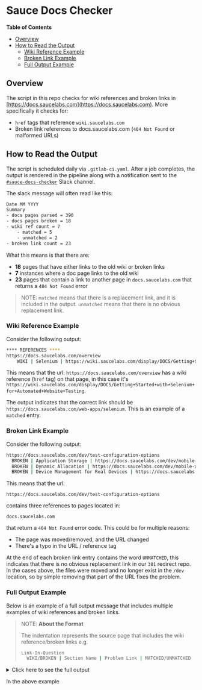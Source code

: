 # Sauce Docs Checker

**Table of Contents**
* [Overview](#overview)
* [How to Read the Output](#how-to-read-the-output)
    * [Wiki Reference Example](#wiki-reference-example)
    * [Broken Link Example](#broken-link-example)
    * [Full Output Example](#full-output-example)

## Overview
The script in this repo checks for wiki references and broken links in [https://docs.saucelabs.com](https://docs.saucelabs.com). More specifically it checks for:

* `href` tags that reference `wiki.saucelabs.com`
* Broken link references to docs.saucelabs.com (`404 Not Found` or malformed URLs)

## How to Read the Output

The script is scheduled daily via `.gitlab-ci.yaml`. After a job completes, the output is rendered in the pipeline along with a notification sent to the [`#sauce-docs-checker`](C024QEX7C2G) Slack channel.

The slack message will often read like this:

```bash
Date MM YYYY
Summary
- docs pages parsed = 390
- docs pages broken = 18
- wiki ref count = 7
    - matched = 5
    - unmatched = 2
- broken link count = 23
```

What this means is that there are:

* **18** pages that have either links to the old wiki or broken links
* **7** instances where a doc page links to the old wiki
* **23** pages that contain a link to another page in `docs.saucelabs.com` that returns a `404 Not Found` error

> NOTE:  `matched` means that there is a replacement link, and it is included in the output. `unmatched` means that there is no obvious replacement link.

### Wiki Reference Example
Consider the following output:

```bash
**** REFERENCES ****
https://docs.saucelabs.com/overview
	WIKI | Selenium | https://wiki.saucelabs.com/display/DOCS/Getting+Started+with+Selenium+for+Automated+Website+Testing => https://docs.saucelabs.comdocs.saucelabs.com/web-apps/selenium
```

This means that the url: `https://docs.saucelabs.com/overview` has a wiki reference (`href` tag) on that page, in this case it's `https://wiki.saucelabs.com/display/DOCS/Getting+Started+with+Selenium+for+Automated+Website+Testing`.

The output indicates that the correct link should be `https://docs.saucelabs.com/web-apps/selenium`. This is an example of a `matched` entry.

### Broken Link Example
Consider the following output:

```bash
https://docs.saucelabs.com/dev/test-configuration-options
  BROKEN | Application Storage | https://docs.saucelabs.com/dev/mobile-apps/app-storage | UNMATCHED
  BROKEN | Dynamic Allocation | https://docs.saucelabs.com/dev/mobile-apps/automated-testing/appium/real-devices | UNMATCHED
  BROKEN | Device Management for Real Devices | https://docs.saucelabs.com/dev/mobile-apps/supported-devices | UNMATCHED
```

This means that the url: 

  `https://docs.saucelabs.com/dev/test-configuration-options` 
  
contains three references to pages located in:
  
  `docs.saucelabs.com`
  
that return a `404 Not Found` error code. This could be for multiple reasons:

* The page was moved/removed, and the URL changed
* There's a typo in the URL / reference tag

At the end of each broken link entry contains the word `UNMATCHED`, this indicates that there is no obvious replacement link in our `301` redirect repo. In the cases above, the files were moved and no longer exist in the `/dev` location, so by simple removing that part of the URL fixes the problem.

### Full Output Example
Below is an example of a full output message that includes multiple examples of wiki references and broken links.

> NOTE: **About the Format** 
> 
> The indentation represents the source page that includes the wiki reference/broken links e.g.
> 
>   ```bash
>   Link-In-Question
>     WIKI/BROKEN | Section Name | Problem Link | MATCHED/UNMATCHED
>   ```

<details>
    <summary>Click here to see the full output</summary>

```bash
**** PARSING https://docs.saucelabs.com/ ****
*18 docs pages broken*
- docs pages parsed = 390
- wiki ref count = 7
	- matched = 5
	- unmatched = 2
- broken link count = 23
************************************
**** REFERENCES ****
https://docs.saucelabs.com/overview
	WIKI | Selenium | https://wiki.saucelabs.com/display/DOCS/Getting+Started+with+Selenium+for+Automated+Website+Testing => https://docs.saucelabs.comdocs.saucelabs.com/web-apps/selenium
	WIKI | Appium | https://wiki.saucelabs.com/display/DOCS/Getting+Started+with+Appium+for+Mobile+Application+Testing => https://docs.saucelabs.comdocs.saucelabs.com/mobile-apps/automated-testing/appium
	WIKI | Jenkins | https://wiki.saucelabs.com/display/DOCS/Setting+Up+Sauce+Labs+with+Jenkins => https://docs.saucelabs.comdocs.saucelabs.com/ci/jenkins
	WIKI | Bamboo | https://wiki.saucelabs.com/display/DOCS/Setting+Up+Sauce+Labs+with+Bamboo => https://docs.saucelabs.comdocs.saucelabs.com/ci/bamboo
https://docs.saucelabs.com/secure-connections/sauce-connect/setup-configuration/specialized-environments
	WIKI | Creating a Sauce Connect Tunnel for Legacy Real Device Cloud | https://wiki.saucelabs.com/display/DOCS/Creating+a+Sauce+Connect+Tunnel+for+Legacy+Real+Device+Cloud | UNMATCHED
https://docs.saucelabs.com/mobile-apps/automated-testing/appium/using-appium
	WIKI | Appium Bootcamp | https://wiki.saucelabs.com/pages/viewpage.action?pageId=63480380 | UNMATCHED
https://docs.saucelabs.com/insights/history
	WIKI | Debugging Tests with JavaScript Console Logs and HAR Files (Extended Debugging) | https://wiki.saucelabs.com/pages/viewpage.action?pageId=70072943 => https://docs.saucelabs.comdocs.saucelabs.com/insights/debug
https://docs.saucelabs.com/dev/test-configuration-options
	BROKEN | Application Storage | https://docs.saucelabs.com/dev/mobile-apps/app-storage | UNMATCHED
	BROKEN | Dynamic Allocation | https://docs.saucelabs.com/dev/mobile-apps/automated-testing/appium/real-devices | UNMATCHED
	BROKEN | Device Management for Real Devices | https://docs.saucelabs.com/dev/mobile-apps/supported-devices | UNMATCHED
https://docs.saucelabs.com/mobile-apps/supported-devices/
	BROKEN | Test Configuration Options | https://docs.saucelabs.com/mobile-apps/dev/test-configuration-options | UNMATCHED
https://docs.saucelabs.com/mobile-apps/features/index.html
	BROKEN | Virtual USB for Sauce Labs Real Devices | https://docs.saucelabs.com/mobile-apps/mobile-apps/virtual-usb | UNMATCHED
https://docs.saucelabs.com/dev/glossary
	BROKEN | Test Configuration Options | https://docs.saucelabs.com/dev/dev/test-configuration-options | UNMATCHED
	BROKEN | Sauce Connect Proxy Tunnel Modes: Ephemeral and Long-Running | https://docs.saucelabs.com/dev/secure-connections/sauce-connect/proxy-tunnels | UNMATCHED
	BROKEN | Live Testing for Native Mobile Apps on Real Devices | https://docs.saucelabs.com/dev/mobile-apps/live-testing/live-mobile-app-testing | UNMATCHED
	BROKEN | Mobile App Testing with Espresso and XCUITest | https://docs.saucelabs.com/dev/mobile-apps/automated-testing/espresso-xcuitest | UNMATCHED
	BROKEN | Live Cross Browser Testing | https://docs.saucelabs.com/dev/web-apps/live-testing/live-cross-browser-testing | UNMATCHED
https://docs.saucelabs.com/testrunner-toolkit/configuration/common-syntax
	BROKEN | XCUITest | https://docs.saucelabs.com/testrunner-toolkit/configuration/testrunner-toolkit/configuration/xcuitest | UNMATCHED
https://docs.saucelabs.com/testrunner-toolkit/configuration/puppeteer
	BROKEN | Visual Studio Code | https://docs.saucelabs.com/testrunner-toolkit/configuration/testrunner-toolkit/ide-integrations/vscode | UNMATCHED
https://docs.saucelabs.com/mobile-apps/automated-testing/appium/real-devices/index.html
	BROKEN | real device cloud requirements | https://docs.saucelabs.com/mobile-apps/automated-testing/appium/mobile-apps/supported-devices | UNMATCHED
	BROKEN | Test Configuration Options | https://docs.saucelabs.com/mobile-apps/automated-testing/appium/dev/test-configuration-options | UNMATCHED
	BROKEN | iOS and/or Android real devices for your tests | https://docs.saucelabs.com/mobile-apps/automated-testing/appium/mobile-apps/automated-testing/appium/real-devices | UNMATCHED
https://docs.saucelabs.com/mobile-apps/automated-testing/espresso-xcuitest/real-devices
	BROKEN | Sauce Runner for Real Devices CLI Reference | https://docs.saucelabs.com/mobile-apps/automated-testing/espresso-xcuitest/dev/cli/espresso-xcuitest/real-devices | UNMATCHED
https://docs.saucelabs.com/dev/cli/espresso-xcuitest/yaml-config
	BROKEN | Sauce Runner RDC CLI Options | https://docs.saucelabs.com/dev/cli/espresso-xcuitest/dev/cli/espresso-xcuitest/real-devices | UNMATCHED
https://docs.saucelabs.com/mobile-apps/creating-ipa-files
	BROKEN | Real Device Testing with Espresso and XCUITest | https://docs.saucelabs.com/mobile-apps/mobile-apps/automated-testing/espresso-xcuitest/real-devices | UNMATCHED
https://docs.saucelabs.com/mobile-apps/automated-testing
	BROKEN | Supported Mobile Devices | https://docs.saucelabs.com/mobile-apps/mobile-apps/supported-devices | UNMATCHED
https://docs.saucelabs.com/secure-connections/sauce-connect/installation
	BROKEN | Sauce Connect Proxy Command-Line Reference | https://docs.saucelabs.com/secure-connections/sauce-connect/dev/cli/sauce-connect-proxy | UNMATCHED
https://docs.saucelabs.com/dev/cli/virtual-usb/find-sessionid
	BROKEN | connect | https://docs.saucelabs.com/dev/cli/virtual-usb/dev/cli/virtual-usb/connect-session | UNMATCHED
https://docs.saucelabs.com/dev/cli/virtual-usb/delete-session
	BROKEN | startSession | https://docs.saucelabs.com/dev/cli/virtual-usb/dev/cli/virtual-usb/start-session | UNMATCHED
	BROKEN | sessions | https://docs.saucelabs.com/dev/cli/virtual-usb/dev/cli/virtual-usb/find-sessionid | UNMATCHED
************************************
***** Matched *****
https://wiki.saucelabs.com/display/DOCS/Getting+Started+with+Selenium+for+Automated+Website+Testing
	=> https://docs.saucelabs.comdocs.saucelabs.com/web-apps/selenium
https://wiki.saucelabs.com/display/DOCS/Getting+Started+with+Appium+for+Mobile+Application+Testing
	=> https://docs.saucelabs.comdocs.saucelabs.com/mobile-apps/automated-testing/appium
https://wiki.saucelabs.com/display/DOCS/Setting+Up+Sauce+Labs+with+Jenkins
	=> https://docs.saucelabs.comdocs.saucelabs.com/ci/jenkins
https://wiki.saucelabs.com/display/DOCS/Setting+Up+Sauce+Labs+with+Bamboo
	=> https://docs.saucelabs.comdocs.saucelabs.com/ci/bamboo
https://wiki.saucelabs.com/pages/viewpage.action?pageId=70072943
	=> https://docs.saucelabs.comdocs.saucelabs.com/insights/debug
************************************
***** Unmatched *****
https://wiki.saucelabs.com/display/DOCS/Creating+a+Sauce+Connect+Tunnel+for+Legacy+Real+Device+Cloud
https://wiki.saucelabs.com/pages/viewpage.action?pageId=63480380
************************************
***** Broken *****
https://docs.saucelabs.com/dev/mobile-apps/app-storage
https://docs.saucelabs.com/mobile-apps/dev/test-configuration-options
https://docs.saucelabs.com/dev/mobile-apps/automated-testing/appium/real-devices
https://docs.saucelabs.com/dev/mobile-apps/supported-devices
https://docs.saucelabs.com/mobile-apps/mobile-apps/virtual-usb
https://docs.saucelabs.com/dev/dev/test-configuration-options
https://docs.saucelabs.com/dev/secure-connections/sauce-connect/proxy-tunnels
https://docs.saucelabs.com/dev/mobile-apps/live-testing/live-mobile-app-testing
https://docs.saucelabs.com/dev/mobile-apps/automated-testing/espresso-xcuitest
https://docs.saucelabs.com/dev/web-apps/live-testing/live-cross-browser-testing
https://docs.saucelabs.com/testrunner-toolkit/configuration/testrunner-toolkit/configuration/xcuitest
https://docs.saucelabs.com/testrunner-toolkit/configuration/testrunner-toolkit/ide-integrations/vscode
https://docs.saucelabs.com/mobile-apps/automated-testing/appium/mobile-apps/supported-devices
https://docs.saucelabs.com/mobile-apps/automated-testing/appium/dev/test-configuration-options
https://docs.saucelabs.com/mobile-apps/automated-testing/appium/mobile-apps/automated-testing/appium/real-devices
https://docs.saucelabs.com/mobile-apps/automated-testing/espresso-xcuitest/dev/cli/espresso-xcuitest/real-devices
https://docs.saucelabs.com/dev/cli/espresso-xcuitest/dev/cli/espresso-xcuitest/real-devices
https://docs.saucelabs.com/mobile-apps/mobile-apps/automated-testing/espresso-xcuitest/real-devices
https://docs.saucelabs.com/mobile-apps/mobile-apps/supported-devices
https://docs.saucelabs.com/secure-connections/sauce-connect/dev/cli/sauce-connect-proxy
https://docs.saucelabs.com/dev/cli/virtual-usb/dev/cli/virtual-usb/connect-session
https://docs.saucelabs.com/dev/cli/virtual-usb/dev/cli/virtual-usb/start-session
https://docs.saucelabs.com/dev/cli/virtual-usb/dev/cli/virtual-usb/find-sessionid
August 11, 2021
OK
```
</details>

In the above example
